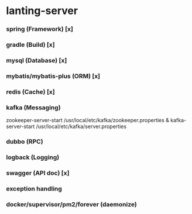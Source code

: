 # lanting-server

### spring (Framework) [x]

### gradle (Build) [x]

### mysql (Database) [x]

### mybatis/mybatis-plus (ORM) [x]

### redis (Cache) [x]

### kafka (Messaging)

zookeeper-server-start /usr/local/etc/kafka/zookeeper.properties & kafka-server-start /usr/local/etc/kafka/server.properties

### dubbo (RPC)

### logback (Logging)

### swagger (API doc) [x]

### exception handling

### docker/supervisor/pm2/forever (daemonize)
